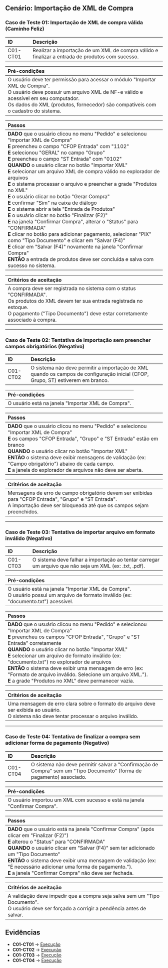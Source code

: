 ## Cenário: Importação de XML de Compra

### Caso de Teste 01: Importação de XML de compra válida (Caminho Feliz)

| ID | Descrição |
| :------- | :------------------------------------------------------------------------------------------------- |
| C01-CT01 | Realizar a importação de um XML de compra válido e finalizar a entrada de produtos com sucesso. |

| **Pré-condições** |
| :----------------------------------------------------------------------------------------------------------------------------------------------------------- |
| O usuário deve ter permissão para acessar o módulo "Importar XML de Compra".<br>O usuário deve possuir um arquivo XML de NF-e válido e acessível em seu computador.<br>Os dados do XML (produtos, fornecedor) são compatíveis com o cadastro do sistema. |

| **Passos** |
| :------------------------------------------------------------------------------------------------------------------------------------------------------------------------------------------------------------------------------------------------------------------------------------------------------------------------------------------------------------------------------------------------------------------------------------------------------------------------------------------------------------------------------------------------------------------------------------------------------------------------ |
| **DADO** que o usuário clicou no menu "Pedido" e selecionou "Importar XML de Compra"<br>**E** preencheu o campo "CFOP Entrada" com "1102"<br>**E** selecionou "GERAL" no campo "Grupo"<br>**E** preencheu o campo "ST Entrada" com "0102"<br>**QUANDO** o usuário clicar no botão "Importar XML"<br>**E** selecionar um arquivo XML de compra válido no explorador de arquivos<br>**E** o sistema processar o arquivo e preencher a grade "Produtos no XML"<br>**E** o usuário clicar no botão "Gerar Compra"<br>**E** confirmar "Sim" na caixa de diálogo<br>**E** o sistema abrir a tela "Entrada de Produtos"<br>**E** o usuário clicar no botão "Finalizar (F2)"<br>**E** na janela "Confirmar Compra", alterar o "Status" para "CONFIRMADA"<br>**E** clicar no botão para adicionar pagamento, selecionar "PIX" como "Tipo Documento" e clicar em "Salvar (F4)"<br>**E** clicar em "Salvar (F4)" novamente na janela "Confirmar Compra"<br>**ENTÃO** a entrada de produtos deve ser concluída e salva com sucesso no sistema. |

| **Critérios de aceitação** |
| :--------------------------------------------------------------------------------------------------------------------------------------------------------- |
| A compra deve ser registrada no sistema com o status "CONFIRMADA".<br>Os produtos do XML devem ter sua entrada registrada no estoque.<br>O pagamento ("Tipo Documento") deve estar corretamente associado à compra. |

---

### Caso de Teste 02: Tentativa de importação sem preencher campos obrigatórios (Negativo)

| ID | Descrição |
| :------- | :------------------------------------------------------------------------------------------------------------------------------------ |
| C01-CT02 | O sistema não deve permitir a importação de XML quando os campos de configuração inicial (CFOP, Grupo, ST) estiverem em branco. |

| **Pré-condições** |
| :------------------------------------------------------------ |
| O usuário está na janela "Importar XML de Compra". |

| **Passos** |
| :--------------------------------------------------------------------------------------------------------------------------------------------------------------------------------------------------------------------------------------------------------- |
| **DADO** que o usuário clicou no menu "Pedido" e selecionou "Importar XML de Compra"<br>**E** os campos "CFOP Entrada", "Grupo" e "ST Entrada" estão em branco<br>**QUANDO** o usuário clicar no botão "Importar XML"<br>**ENTÃO** o sistema deve exibir mensagens de validação (ex: "Campo obrigatório") abaixo de cada campo.<br>**E** a janela do explorador de arquivos não deve ser aberta. |

| **Critérios de aceitação** |
| :----------------------------------------------------------------------------------------------------------------------------------- |
| Mensagens de erro de campo obrigatório devem ser exibidas para "CFOP Entrada", "Grupo" e "ST Entrada".<br>A importação deve ser bloqueada até que os campos sejam preenchidos. |

---

### Caso de Teste 03: Tentativa de importar arquivo em formato inválido (Negativo)

| ID | Descrição |
| :------- | :----------------------------------------------------------------------------------------------------------- |
| C01-CT03 | O sistema deve falhar a importação ao tentar carregar um arquivo que não seja um XML (ex: .txt, .pdf). |

| **Pré-condições** |
| :------------------------------------------------------------------------------------------------------------------------------------------ |
| O usuário está na janela "Importar XML de Compra".<br>O usuário possui um arquivo de formato inválido (ex: "documento.txt") acessível. |

| **Passos** |
| :---------------------------------------------------------------------------------------------------------------------------------------------------------------------------------------------------------------------------------------------------------------------------------------------------------------------------------------------------------------------------------------- |
| **DADO** que o usuário clicou no menu "Pedido" e selecionou "Importar XML de Compra"<br>**E** preencheu os campos "CFOP Entrada", "Grupo" e "ST Entrada" corretamente<br>**QUANDO** o usuário clicar no botão "Importar XML"<br>**E** selecionar um arquivo de formato inválido (ex: "documento.txt") no explorador de arquivos<br>**ENTÃO** o sistema deve exibir uma mensagem de erro (ex: "Formato de arquivo inválido. Selecione um arquivo XML.").<br>**E** a grade "Produtos no XML" deve permanecer vazia. |

| **Critérios de aceitação** |
| :------------------------------------------------------------------------------------------------------ |
| Uma mensagem de erro clara sobre o formato do arquivo deve ser exibida ao usuário.<br>O sistema não deve tentar processar o arquivo inválido. |

---

### Caso de Teste 04: Tentativa de finalizar a compra sem adicionar forma de pagamento (Negativo)

| ID | Descrição |
| :------- | :------------------------------------------------------------------------------------------------------------------------------ |
| C01-CT04 | O sistema não deve permitir salvar a "Confirmação de Compra" sem um "Tipo Documento" (forma de pagamento) associado. |

| **Pré-condições** |
| :--------------------------------------------------------------------------------- |
| O usuário importou um XML com sucesso e está na janela "Confirmar Compra". |

| **Passos** |
| :-------------------------------------------------------------------------------------------------------------------------------------------------------------------------------------------------------------------------------------------------------------------------------------------------------------------------------- |
| **DADO** que o usuário está na janela "Confirmar Compra" (após clicar em "Finalizar (F2)")<br>**E** alterou o "Status" para "CONFIRMADA"<br>**QUANDO** o usuário clicar em "Salvar (F4)" sem ter adicionado um "Tipo Documento"<br>**ENTÃO** o sistema deve exibir uma mensagem de validação (ex: "É necessário adicionar uma forma de pagamento.").<br>**E** a janela "Confirmar Compra" não deve ser fechada. |

| **Critérios de aceitação** |
| :-------------------------------------------------------------------------------------------------------------------------- |
| A validação deve impedir que a compra seja salva sem um "Tipo Documento".<br>O usuário deve ser forçado a corrigir a pendência antes de salvar. |

## Evidências

- **C01-CT01** → [Execução](google.drive)  
- **C01-CT02** → [Execução](google.drive) 
- **C01-CT03** → [Execução](google.drive)
- **C01-CT04** → [Execução](google.drive) 
